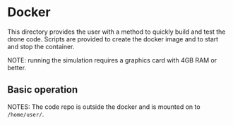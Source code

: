 # Docker

This directory provides the user with a method to quickly build and test the
drone code.  Scripts are provided to create the docker image and to start and
stop the container.

NOTE: running the simulation requires a graphics card with 4GB RAM or better.

## Basic operation

NOTES:
The code repo is outside the docker and is mounted on to `/home/user/`.


